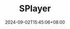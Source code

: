 ---
title: "SPlayer"
date: 2024-09-02T15:45:06+08:00
draft: false

link: "https://music.ydev.tech/#/"
categories: ["我的收藏"]
description: SPlayer


rating: 4.5
---